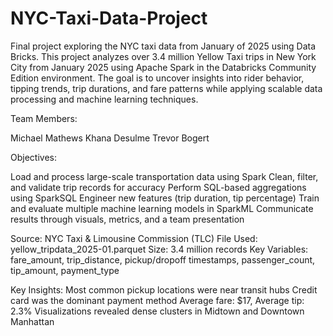 # NYC-Taxi-Data-Project
Final project exploring the NYC taxi data from January of 2025 using Data Bricks. 
This project analyzes over 3.4 million Yellow Taxi trips in New York City from January 2025 using Apache Spark in the Databricks Community Edition environment. The goal is to uncover insights into rider behavior, tipping trends, trip durations, and fare patterns while applying scalable data processing and machine learning techniques.

Team Members:

Michael Mathews
Khana Desulme
Trevor Bogert

Objectives:

Load and process large-scale transportation data using Spark
Clean, filter, and validate trip records for accuracy
Perform SQL-based aggregations using SparkSQL
Engineer new features (trip duration, tip percentage)
Train and evaluate multiple machine learning models in SparkML
Communicate results through visuals, metrics, and a team presentation

Source: NYC Taxi & Limousine Commission (TLC)
File Used: yellow_tripdata_2025-01.parquet
Size: 3.4 million records
Key Variables: fare_amount, trip_distance, pickup/dropoff timestamps, passenger_count, tip_amount, payment_type

Key Insights:
Most common pickup locations were near transit hubs
Credit card was the dominant payment method
Average fare: $17, Average tip: 2.3%
Visualizations revealed dense clusters in Midtown and Downtown Manhattan
